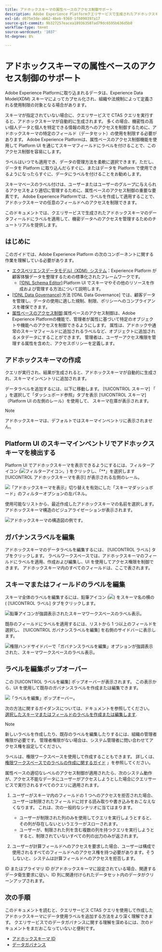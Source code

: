 ```yaml
---
title: アドホックスキーマの属性ベースのアクセス制御サポート
description: Adobe Experience Platformクエリサービスで生成されたアドホックスキーマのデータフィールドへのアクセスを制限するためのガイドです。
exl-id: d675e3de-ab62-4beb-9360-1f6090397a17
source-git-commit: 9b327257eacea189363587ad79dc6595b636d5b8
workflow-type: tm+mt
source-wordcount: '1037'
ht-degree: 8%

---
```


# アドホックスキーマの属性ベースのアクセス制御のサポート

Adobe Experience Platformに取り込まれるデータは、Experience Data Model(XDM) スキーマによってカプセル化され、組織や法規制によって定義される使用制限の対象となる場合があります。

スキーマが指定されていない場合に、クエリサービスで CTAS クエリを実行すると、アドホックスキーマが自動的に生成されます。 多くの場合、機密性の高い個人データと個人を特定できる情報の両方へのアクセスを制御するために、アドホックスキーマの特定のフィールド（データセット）の使用を制限する必要があります。 Adobe Experience Platformは、属性ベースのアクセス制御機能を使用して Platform UI を通じてスキーマフィールドにラベルを付けることで、このアクセス制御を容易にします。

ラベルはいつでも適用でき、データの管理方法を柔軟に選択できます。ただし、データを Platform に取り込んだらすぐに、またはデータを Platform で使用できるようになったらすぐに、データにラベルを付けることをお勧めします。

スキーマベースのラベル付けは、ユーザーまたはユーザーのグループに与えられるアクセスをより適切に管理するために、属性ベースのアクセス制御の重要な要素です。 Adobe Experience Platformでは、ラベルを作成して適用することで、アドホックスキーマの任意のフィールドへのアクセスを制限できます。

このドキュメントでは、クエリサービスで生成されたアドホックスキーマのデータフィールドにラベルを適用して、機密データへのアクセスを管理するためのチュートリアルを提供します。

## はじめに

このガイドでは、Adobe Experience Platform の次のコンポーネントに関する作業を理解している必要があります。

* [エクスペリエンスデータモデルl（XDM）システム](https://experienceleague.adobe.com/docs/experience-platform/xdm/home.html?lang=ja)：Experience Platform が顧客体験データを整理するための標準化されたフレームワークです。
   * [[!DNL Schema Editor]](https://experienceleague.adobe.com/docs/experience-platform/xdm/ui/overview.html?lang=ja):Platform UI でスキーマやその他のリソースを作成および管理する方法について説明します。
* [[!DNL Data Governance]](../../data-governance/home.md):方法 [!DNL Data Governance] では、顧客データを管理し、データの使用に適した規制、制限、ポリシーへのコンプライアンスを確保できます。
* [属性ベースのアクセス制御](../../access-control/abac/overview.md):属性ベースのアクセス制御は、Adobe Experience Platformの機能で、管理者が属性に基づいて特定のオブジェクトや機能へのアクセスを制御できるようにします。 属性は、アドホックや通常のスキーマフィールドに追加されるラベルなど、オブジェクトに追加されるメタデータにすることができます。 管理者は、ユーザーアクセス権限を管理する属性を含めた、アクセスポリシーを定義します。

## アドホックスキーマの作成

クエリが実行され、結果が生成されると、アドホックスキーマが自動的に生成され、スキーマインベントリに追加されます。

データラベルを追加するには、以下に移動します。 [!UICONTROL スキーマ] 「 」を選択して「ダッシュボード参照」タブを表示 [!UICONTROL スキーマ] （Platform UI の左側のレール）を使用して、 スキーマ在庫が表示されます。

>[!NOTE]
>
>アドホックスキーマは、デフォルトではスキーマインベントリに表示されません。

## Platform UI のスキーマインベントリでアドホックスキーマを検出する

Platform UI でアドホックスキーマを表示できるようにするには、フィルターアイコン (![フィルターアイコン。](../images/data-governance/filter.png)) をクリックし、「**」を選択します[!UICONTROL アドホックスキーマを表示] が表示される左側のレール。

![「アドホックスキーマを表示」切り替えを有効にした「スキーマダッシュボード」のフィルターオプションの左パネル。](../images/data-governance/adhoc-schema-toggle.png)

使用可能なリストから、最近作成したアドホックスキーマの名前を選択します。 アドホックスキーマ構造のビジュアライゼーションが表示されます。

![アドホックスキーマの構造図の例です。](../images/data-governance/adhoc-schema-structure-diagram.png)

## ガバナンスラベルを編集

アドホックスキーマのデータラベルを編集するには、 [!UICONTROL ラベル] タブをクリックします。 ラベルワークスペースでは、アドホックスキーマのフィールドにラベルを適用、作成および編集し、UI を使用してアクセス権限を制御できます。 アドホックスキーマ内のすべてのフィールドは、ここで表されます。

## スキーマまたはフィールドのラベルを編集

スキーマ全体のラベルを編集するには、鉛筆アイコン (![](../images/data-governance/edit-icon.png)) をスキーマ名の横の ( [!UICONTROL ラベル] タブをクリックします。

![鉛筆アイコンが強調表示されたスキーマワークスペースのラベル表示。](../images/data-governance/edit-entire-schema-labels.png)

既存のフィールドにラベルを適用するには、リストから 1 つ以上のフィールドを選択し、 [!UICONTROL ガバナンスラベルを編集] を右側のサイドバーに表示します。

![権限ハンドサイドバーで「ガバナンスラベルを編集」オプションが強調表示された、スキーマワークスペースのラベル表示。](../images/data-governance/edit-governance-labels.png)

## ラベルを編集ポップオーバー

この [!UICONTROL ラベルを編集] ポップオーバーが表示されます。 この表示から、UI を使用して既存のガバナンスラベルを作成または編集できます。

![「ラベルを編集」ポップオーバー。](../images/data-governance/edit-labels-popover.png)

次の方法に関するガイダンスについては、ドキュメントを参照してください。 [選択したスキーマまたはフィールドのラベルを作成または編集します](https://experienceleague.adobe.com/docs/experience-platform/xdm/tutorials/labels.html#edit-the-labels-for-the-schema-or-field).

>[!NOTE]
>
>新しいラベルを作成したり、既存のラベルを編集したりするには、組織の管理者権限が必要です。 管理者権限がない場合は、システム管理者に問い合わせてアクセス権を設定してください。

ラベルは、権限ワークスペースを使用して作成することもできます。 詳しくは、 [権限ワークスペースでのラベルの作成に関するガイド](../../access-control/abac/ui/labels.md) 」を参照してください。

属性ベースの適切なレベルのアクセス制御が適用されたら、次のシステム動作が、アクセス不能なデータにユーザーがアクセスしようとした場合にクエリサービスで実行されるすべてのクエリに適用されます。

1. ユーザーがスキーマ内のフィールドの 1 つへのアクセスを拒否された場合、ユーザーは制限されたフィールドに対する読み取りや書き込みをおこなえなくなります。 これは、次の一般的なシナリオに当てはまります。

   * ユーザーが制限された列のみを使用してクエリを実行しようとすると、その列が存在しないというエラーがスローされます。
   * ユーザーが、制限された列を含む複数の列を持つクエリを実行しようとすると、制限されていないすべての列の出力のみが返されます。

1. ユーザーが計算フィールドへのアクセスを要求した場合、ユーザーは構成で使用されるすべてのフィールドへのアクセス権を持つ必要があります。そうしないと、システムは計算フィールドへのアクセスを拒否します。

ID またはプライマリ ID がアドホックスキーマに設定されている場合、関連するデータ衛生要求に従い、ID 列に関連付けられたデータセット内のデータがクリーンアップされます。

## 次の手順

このドキュメントを読むと、クエリサービス CTAS クエリを使用して作成したアドホックスキーマにデータ使用ラベルを追加する方法をより深く理解できます。 クエリサービスでのデータガバナンスに関する理解を深めるには、次のドキュメントをまだおこなっていないと便利です。

* [アドホックスキーマ ID](./ad-hoc-schema-identities.md)
* [データガバナンス](https://experienceleague.adobe.com/docs/experience-platform/data-governance/home.html?lang=ja)
